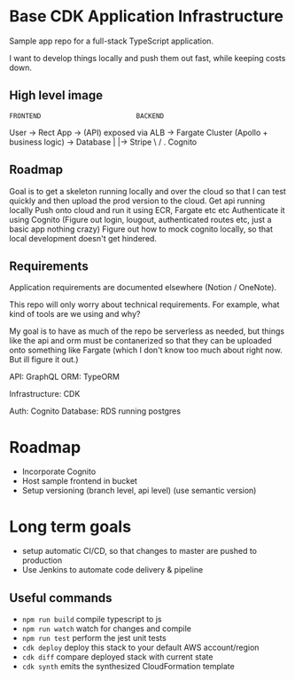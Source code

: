 # Base CDK Application Infrastructure

Sample app repo for a full-stack TypeScript application.

I want to develop things locally and push them out fast, while keeping costs down.

## High level image

    FRONTEND                        BACKEND
User -> Rect App ->  (API) exposed via  ALB -> Fargate Cluster (Apollo + business logic) -> Database
  |                                                                     |-> Stripe
 \ / 
  .
 Cognito

## Roadmap

Goal is to get a skeleton running locally and over the cloud so that I can test quickly and then upload the prod version to the cloud.
Get api running locally
Push onto cloud and run it using ECR, Fargate etc etc
Authenticate it using Cognito (Figure out login, lougout, authenticated routes etc, just a basic app nothing crazy)
Figure out how to mock cognito locally, so that local development doesn't get hindered.


## Requirements
Application requirements are documented elsewhere (Notion / OneNote).

This repo will only worry about technical requirements. For example, what kind of tools are we using and why?

My goal is to have as much of the repo be serverless as needed, but things like the api and orm must be contanerized so that they can be uploaded onto
something like Fargate (which I don't know too much about right now. But ill figure it out.)


API: GraphQL
ORM: TypeORM

Infrastructure: CDK

Auth: Cognito
Database: RDS running postgres

# Roadmap

- Incorporate Cognito
- Host sample frontend in bucket
- Setup versioning (branch level, api level) (use semantic version)

# Long term goals
- setup automatic CI/CD, so that changes to master are pushed to production
- Use Jenkins to automate code delivery & pipeline


## Useful commands

 * `npm run build`   compile typescript to js
 * `npm run watch`   watch for changes and compile
 * `npm run test`    perform the jest unit tests
 * `cdk deploy`      deploy this stack to your default AWS account/region
 * `cdk diff`        compare deployed stack with current state
 * `cdk synth`       emits the synthesized CloudFormation template

